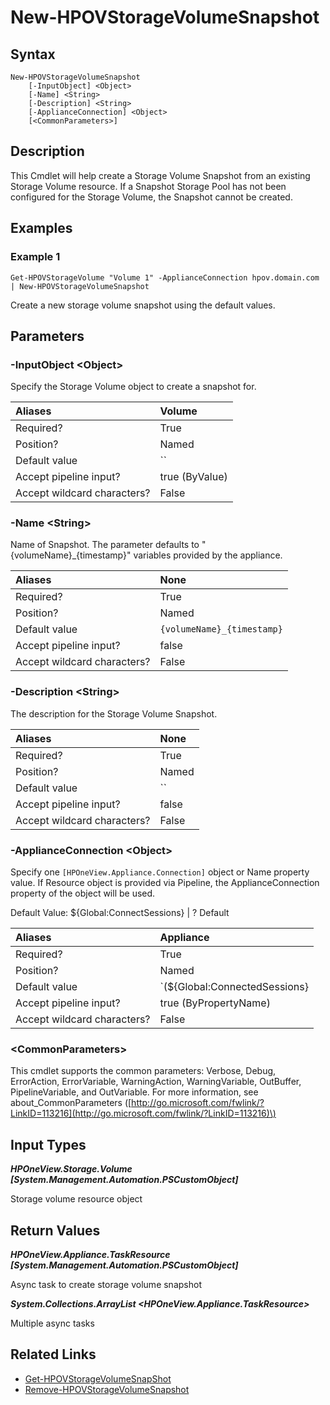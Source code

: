 ﻿---
description: Create new Storage Volume Snapshot resource.
---

# New-HPOVStorageVolumeSnapshot

## Syntax

```text
New-HPOVStorageVolumeSnapshot
    [-InputObject] <Object>
    [-Name] <String>
    [-Description] <String>
    [-ApplianceConnection] <Object>
    [<CommonParameters>]
```

## Description

This Cmdlet will help create a Storage Volume Snapshot from an existing Storage Volume resource.  If a Snapshot Storage Pool has not been configured for the Storage Volume, the Snapshot cannot be created.

## Examples

###  Example 1 

```text
Get-HPOVStorageVolume "Volume 1" -ApplianceConnection hpov.domain.com | New-HPOVStorageVolumeSnapshot
```

Create a new storage volume snapshot using the default values.

## Parameters

### -InputObject &lt;Object&gt;

Specify the Storage Volume object to create a snapshot for.

| Aliases | Volume |
| :--- | :--- |
| Required? | True |
| Position? | Named |
| Default value | `` |
| Accept pipeline input? | true (ByValue) |
| Accept wildcard characters? | False |

### -Name &lt;String&gt;

Name of Snapshot.  The parameter defaults to "{volumeName}_{timestamp}" variables provided by the appliance.

| Aliases | None |
| :--- | :--- |
| Required? | True |
| Position? | Named |
| Default value | `{volumeName}_{timestamp}` |
| Accept pipeline input? | false |
| Accept wildcard characters? | False |

### -Description &lt;String&gt;

The description for the Storage Volume Snapshot.

| Aliases | None |
| :--- | :--- |
| Required? | True |
| Position? | Named |
| Default value | `` |
| Accept pipeline input? | false |
| Accept wildcard characters? | False |

### -ApplianceConnection &lt;Object&gt;

Specify one `[HPOneView.Appliance.Connection]` object or Name property value. If Resource object is provided via Pipeline, the ApplianceConnection property of the object will be used.

Default Value: ${Global:ConnectSessions} | ? Default

| Aliases | Appliance |
| :--- | :--- |
| Required? | True |
| Position? | Named |
| Default value | `(${Global:ConnectedSessions} | ? Default)` |
| Accept pipeline input? | true (ByPropertyName) |
| Accept wildcard characters? | False |

### &lt;CommonParameters&gt;

This cmdlet supports the common parameters: Verbose, Debug, ErrorAction, ErrorVariable, WarningAction, WarningVariable, OutBuffer, PipelineVariable, and OutVariable. For more information, see about\_CommonParameters \([http://go.microsoft.com/fwlink/?LinkID=113216](http://go.microsoft.com/fwlink/?LinkID=113216)\)

## Input Types

_**HPOneView.Storage.Volume [System.Management.Automation.PSCustomObject]**_

Storage volume resource object

## Return Values

_**HPOneView.Appliance.TaskResource [System.Management.Automation.PSCustomObject]**_

Async task to create storage volume snapshot

_**System.Collections.ArrayList <HPOneView.Appliance.TaskResource>**_

Multiple async tasks

## Related Links

* [Get-HPOVStorageVolumeSnapShot](get-hpovstoragevolumesnapshot.md)
* [Remove-HPOVStorageVolumeSnapshot](remove-hpovstoragevolumesnapshot.md)

